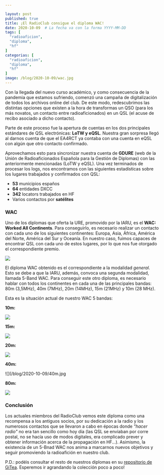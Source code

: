 ```yaml
---

layout: post
published: true
title: ¡El RadioClub consigue el diploma WAC!
date: 2020-10-09  # La fecha va con la forma YYYY-MM-DD
tags: [
  "radioaficion",
  "diploma",
  "hf"
]
categorias: [
  "radioaficion",
  "diploma",
  "hf"
]
image: /blog/2020-10-09/wac.jpg
---
```


Con la llegada del nuevo curso académico, y como consecuencia de la pandemia que estamos sufriendo, comenzó una campaña de digitalización de todos los archivos online del club. De este modo, redescubrimos las distintas opciones que existen a la hora de transformas un QSO (para los más novatos, un contacto entre radioaficionados) en un QSL (el acuse de recibo asociado a dicho contacto).

Parte de este proceso fue la apertura de cuentas en los dos principales estándares de QSL electrónicas: **LoTW y eQSL**. Nuestra gran sorpresa llegó al darnos cuenta de que el EA4RCT ya contaba con una cuenta en eQSL con algún que otro contacto confirmado. 

Aprovechamos esto para sincronizar nuestra cuenta de **GDURE** (web de la Unión de Radioaficionados Española para la Gestión de Diplomas) con las anteriormente mencionadas (LoTW y eQSL). Una vez terminados de procesar los logs, nos encontramos con las siguientes estadísticas sobre los lugares trabajados y confirmados con QSL:

- **53** municipios españos
- **64** entidades DXCC
- **342** locators trabajados en HF
- Varios contactos por **satélites**

### WAC

Uno de los diplomas que oferta la URE, promovido por la IARU, es el **WAC: Worked All Continents**. Para conseguirlo, es necesario realizar un contacto con cada uno de los siguientes continentes: Europa, Asia, África, América del Norte, América del Sur y Oceanía. En nuestro caso, fuimos capaces de encontrar QSL con cada uno de estos lugares, por lo que nos fue otorgado el correspondiente premio.

![](/blog/2020-10-09/wac.jpg)

El diploma WAC obtenido es el correspondiente a la modalidad _general_. Esto se debe a que la IARU, además, convoca una segunda modalidad, llamada 5-Band WAC. Para conseguir este otro diploma, es necesario hablar con todos los continentes en cada una de las principales bandas: 80m (3,5MHz), 40m (7MHz), 20m (14MHz), 15m (21MHz) y 10m (28 MHz).

Esta es la situación actual de nuestro WAC 5 bandas:

**10m:**

![](/blog/2020-10-09/10m.jpg)

**15m:**

![](/blog/2020-10-09/15m.jpg)

**20m:**

![](/blog/2020-10-09/20m.jpg)

**40m:**

![](/blog/2020-10-09/40m.jpg

**80m:**

![](/blog/2020-10-09/80m.jpg)

### Conclusión

Los actuales miembros del RadioClub vemos este diploma como una recompensa a los antiguos socios, por su dedicación a la radio y los numerosos contactos que se llevaron a cabo en épocas donde _"hacer radio"_ no era tan sencillo como hoy día (las QSL se enviaban por corre postal, no se hacía uso de modos digitales, era complicado prever y obtener información acerca de la propagación en HF...). Asimismo, la existencia de un 5-Bnad WAC nos anima a marcarnos nuevos objetivos y seguir promoviendo la radioafición en nuestro club.

P.D.: podéis consultar el resto de nuestros diplomas en su [repositorio de GiTea](https://git.radio.clubs.etsit.upm.es/junta/diplomas). Esperemos ir agrandando la colección poco a poco!
